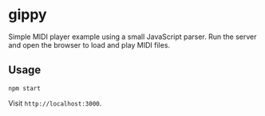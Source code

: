 # gippy

Simple MIDI player example using a small JavaScript parser. Run the server and open the browser to load and play MIDI files.

## Usage

```
npm start
```

Visit `http://localhost:3000`.
